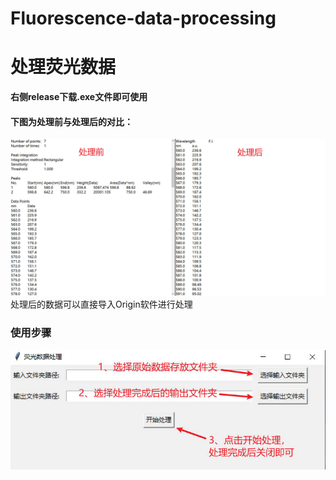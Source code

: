 # Fluorescence-data-processing

# **处理荧光数据**

**右侧release下载.exe文件即可使用**

#### 下图为处理前与处理后的对比：

![image](attachments/处理前与处理后.jpg)
处理后的数据可以直接导入Origin软件进行处理

### 使用步骤
![image](attachments/处理步骤.jpg)




